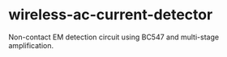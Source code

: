# wireless-ac-current-detector
Non-contact EM detection circuit using BC547 and multi-stage amplification.

